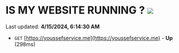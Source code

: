 # IS MY WEBSITE RUNNING ? [![](https://img.shields.io/static/v1?label=Sponsor&message=%E2%9D%A4&logo=GitHub&color=%23fe8e86)](https://github.com/sponsors/<username>)

Last updated: **4/15/2024, 6:14:30 AM**

- `GET` [https://youssefservice.me](https://youssefservice.me) - **Up** (298ms)
